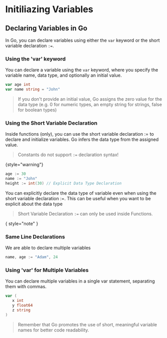 # Initiliazing Variables

## Declaring Variables in Go

In Go, you can declare variables using either the `var` keyword or the short 
variable declaration `:=`.

### Using the 'var' keyword

You can declare a variable using the `var` keyword, where you specify the
variable name, data type, and optionally an initial value.

```Go
var age int
var name string = "John"
```

> If you don't provide an initial value, Go assigns the zero value for the 
> data type (e.g. 0 for numeric types, an empty string for strings, false 
> for boolean types)

### Using the Short Variable Declaration

Inside functions (only), you can use the short variable declaration := to 
declare and initialize variables. Go infers the data type from the assigned 
value.

> Constants do not support `:=` declaration syntax!
>
{style="warning"}

```Go
age := 30
name := "John"
height := int(30) // Explicit Data Type Declaration
```

You can explicitly declare the data type of variable even when using the
short variable declaration :=. This can be useful when you want to be
explicit about the data type

> Short Variable Declaration `:=` can only be used inside Functions.
>
{ style="note" }

### Same Line Declarations

We are able to declare multiple variables

```Go
name, age := "Adam", 24
```

### Using 'var' for Multiple Variables

You can declare multiple variables in a single var statement, separating 
them with commas.

```Go
var (
   x int
   y float64
   z string
)
```

> Remember that Go promotes the use of short, meaningful variable names for better code 
> readability.
